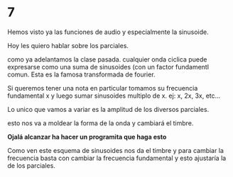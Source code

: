 # 7

Hemos visto ya las funciones de audio y especialmente la sinusoide.

Hoy les quiero hablar sobre los parciales.

como ya adelantamos la clase pasada. cualquier onda ciclica puede expresarse como una suma de sinusoides (con un factor fundamentl comun. Esta es la famosa transformada de fourier.

Si queremos tener una nota en particular tomamos su frecuencia fundamental x y luego sumar sinusoides multiplo de x. ej: x, 2x, 3x, etc...

Lo unico que vamos a variar es la amplitud de los diversos parciales.

esto nos va a moldear la forma de la onda y cambiará el timbre.

__Ojalá alcanzar ha hacer un programita que haga esto__

Como ven este esquema de sinusoides nos da el timbre y para cambiar la frecuencia basta con cambiar la frecuencia fundamental y esto ajustaría la de los parciales.
